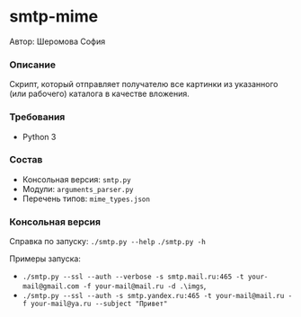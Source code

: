 # smtp-mime
Автор: Шеромова София

### Описание
Скрипт, который отправляет получателю все картинки из указанного (или рабочего) каталога в качестве вложения.


### Требования
* Python 3

### Состав
* Консольная версия: `smtp.py`
* Модули: `arguments_parser.py`
* Перечень типов: `mime_types.json`

### Консольная версия
Справка по запуску: `./smtp.py --help` `./smtp.py -h`

Примеры запуска: 
* `./smtp.py --ssl --auth --verbose -s smtp.mail.ru:465 -t your-mail@gmail.com -f your-mail@mail.ru -d .\imgs`, 
* `./smtp.py --ssl --auth -s smtp.yandex.ru:465 -t your-mail@mail.ru -f your-mail@ya.ru --subject "Привет"`
